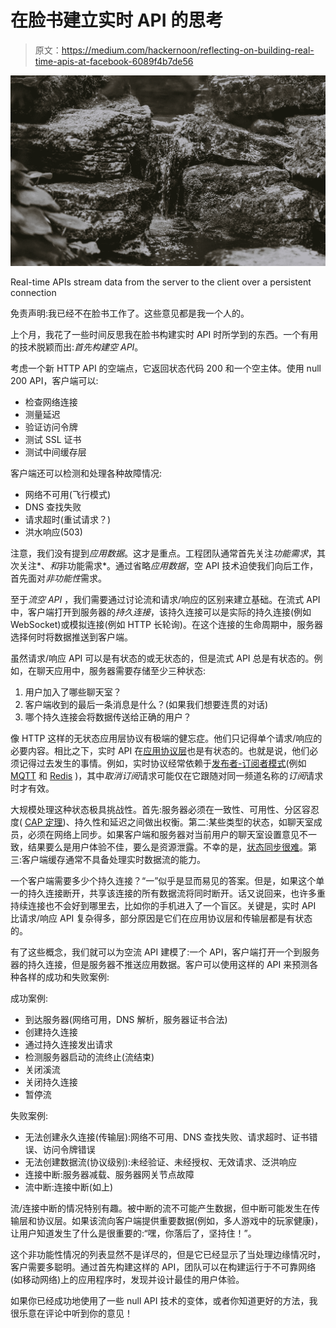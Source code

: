 # 在脸书建立实时 API 的思考

> 原文：<https://medium.com/hackernoon/reflecting-on-building-real-time-apis-at-facebook-6089f4b7de56>

![](img/94b71f60eac6db8dbd71d9e42269ad43.png)

Real-time APIs stream data from the server to the client over a persistent connection

免责声明:我已经不在脸书工作了。这些意见都是我一个人的。

上个月，我花了一些时间反思我在脸书构建实时 API 时所学到的东西。一个有用的技术脱颖而出:*首先构建空 API*。

考虑一个新 HTTP API 的空端点，它返回状态代码 200 和一个空主体。使用 null 200 API，客户端可以:

*   检查网络连接
*   测量延迟
*   验证访问令牌
*   测试 SSL 证书
*   测试中间缓存层

客户端还可以检测和处理各种故障情况:

*   网络不可用(飞行模式)
*   DNS 查找失败
*   请求超时(重试请求？)
*   洪水响应(503)

注意，我们没有提到*应用数据*。这才是重点。工程团队通常首先关注*功能需求*，其次关注*、*和*非功能需求*。通过省略*应用数据*，空 API 技术迫使我们向后工作，首先面对*非功能性*需求。

至于*流空 API* ，我们需要通过讨论流和请求/响应的区别来建立基础。在流式 API 中，客户端打开到服务器的*持久连接*，该持久连接可以是实际的持久连接(例如 WebSocket)或模拟连接(例如 HTTP 长轮询)。在这个连接的生命周期中，服务器选择何时将数据推送到客户端。

虽然请求/响应 API 可以是有状态的或无状态的，但是流式 API 总是有状态的。例如，在聊天应用中，服务器需要存储至少三种状态:

1.  用户加入了哪些聊天室？
2.  客户端收到的最后一条消息是什么？(如果我们想要连贯的对话)
3.  哪个持久连接会将数据传送给正确的用户？

像 HTTP 这样的无状态应用层协议有极端的健忘症。他们只记得单个请求/响应的必要内容。相比之下，实时 API 在[应用协议层](https://en.wikipedia.org/wiki/OSI_model#Layer_7:_Application_Layer)也是有状态的。也就是说，他们必须记得过去发生的事情。例如，实时协议经常依赖于[发布者-订阅者模式](https://en.wikipedia.org/wiki/Publish%E2%80%93subscribe_pattern)(例如 [MQTT](https://en.wikipedia.org/wiki/MQTT) 和 [Redis](https://redis.io/topics/protocol) )，其中*取消订阅*请求可能仅在它跟随对同一频道名称的*订阅*请求时才有效。

大规模处理这种状态极具挑战性。首先:服务器必须在一致性、可用性、分区容忍度( [CAP 定理](https://en.wikipedia.org/wiki/CAP_theorem))、持久性和延迟之间做出权衡。第二:某些类型的状态，如聊天室成员，必须在网络上同步。如果客户端和服务器对当前用户的聊天室设置意见不一致，结果要么是用户体验不佳，要么是资源泄露。不幸的是，[状态同步很难](https://en.wikipedia.org/wiki/Two_Generals%27_Problem)。第三:客户端缓存通常不具备处理实时数据流的能力。

一个客户端需要多少个持久连接？“一”似乎是显而易见的答案。但是，如果这个单一的持久连接断开，共享该连接的所有数据流将同时断开。话又说回来，也许多重持续连接也不会好到哪里去，比如你的手机进入了一个盲区。关键是，实时 API 比请求/响应 API 复杂得多，部分原因是它们在应用协议层和传输层都是有状态的。

有了这些概念，我们就可以为空流 API 建模了:一个 API，客户端打开一个到服务器的持久连接，但是服务器不推送应用数据。客户可以使用这样的 API 来预测各种各样的成功和失败案例:

成功案例:

*   到达服务器(网络可用，DNS 解析，服务器证书合法)
*   创建持久连接
*   通过持久连接发出请求
*   检测服务器启动的流终止(流结束)
*   关闭溪流
*   关闭持久连接
*   暂停流

失败案例:

*   无法创建永久连接(传输层):网络不可用、DNS 查找失败、请求超时、证书错误、访问令牌错误
*   无法创建数据流(协议级别):未经验证、未经授权、无效请求、泛洪响应
*   连接中断:服务器减载、服务器网关节点故障
*   流中断:连接中断(如上)

流/连接中断的情况特别有趣。被中断的流不可能产生数据，但中断可能发生在传输层和协议层。如果该流向客户端提供重要数据(例如，多人游戏中的玩家健康)，让用户知道发生了什么是很重要的:“嘿，你落后了，坚持住！”。

这个非功能性情况的列表显然不是详尽的，但是它已经显示了当处理边缘情况时，客户需要多聪明。通过首先构建这样的 API，团队可以在构建运行于不可靠网络(如移动网络)上的应用程序时，发现并设计最佳的用户体验。

如果你已经成功地使用了一些 null API 技术的变体，或者你知道更好的方法，我很乐意在评论中听到你的意见！